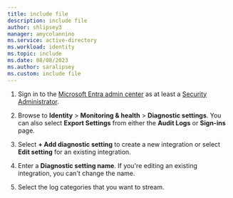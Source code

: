 ```yaml
---
title: include file
description: include file
author: shlipsey3
manager: amycolannino
ms.service: active-directory
ms.workload: identity
ms.topic: include
ms.date: 08/08/2023
ms.author: saralipsey
ms.custom: include file
---
```


1. Sign in to the [Microsoft Entra admin center](https://entra.microsoft.com) as at least a [Security Administrator](../roles/permissions-reference.md#security-administrator).

1. Browse to **Identity** > **Monitoring & health** > **Diagnostic settings**. You can also select **Export Settings** from either the **Audit Logs** or **Sign-ins** page.

1. Select **+ Add diagnostic setting** to create a new integration or select **Edit setting** for an existing integration.

1. Enter a **Diagnostic setting name**. If you're editing an existing integration, you can't change the name.

1. Select the log categories that you want to stream.
